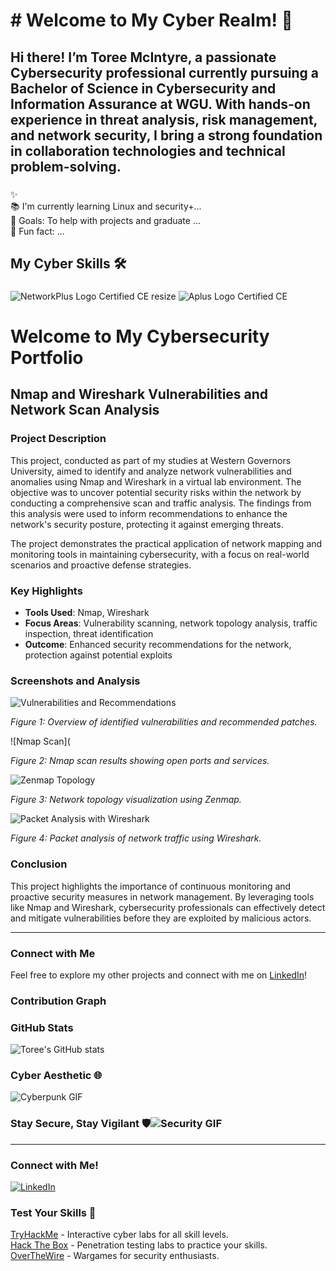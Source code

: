 <h1 align="left">  # Welcome to My Cyber Realm! 👾</h1>

###



<h2 align="left"> Hi there! I’m Toree McIntyre, a passionate Cybersecurity professional currently pursuing a Bachelor of Science in Cybersecurity and Information Assurance at WGU. With hands-on experience in threat analysis, risk management, and network security, I bring a strong foundation in collaboration technologies and technical problem-solving. 

  
###


<p align="left">✨  <br>📚 
  I'm currently learning Linux and security+...<br>🎯 Goals: To help with projects and graduate ...<br>🎲 Fun fact: ...</p>

###


<h2 align="left">My Cyber Skills 🛠️</h2>

###
![NetworkPlus Logo Certified CE resize](https://github.com/user-attachments/assets/2c127690-a08e-4c41-bdf3-3a6a6d067936)
![Aplus Logo Certified CE](https://github.com/user-attachments/assets/2628557a-0d00-444b-8f52-3e224bca43f8)

# Welcome to My Cybersecurity Portfolio

## Nmap and Wireshark Vulnerabilities and Network Scan Analysis

### Project Description
This project, conducted as part of my studies at Western Governors University, aimed to identify and analyze network vulnerabilities and anomalies using Nmap and Wireshark in a virtual lab environment. The objective was to uncover potential security risks within the network by conducting a comprehensive scan and traffic analysis. The findings from this analysis were used to inform recommendations to enhance the network's security posture, protecting it against emerging threats.

The project demonstrates the practical application of network mapping and monitoring tools in maintaining cybersecurity, with a focus on real-world scenarios and proactive defense strategies.

### Key Highlights

- **Tools Used**: Nmap, Wireshark
- **Focus Areas**: Vulnerability scanning, network topology analysis, traffic inspection, threat identification
- **Outcome**: Enhanced security recommendations for the network, protection against potential exploits

### Screenshots and Analysis

![Vulnerabilities and Recommendations](images/file-OglMMPG5FXuDRXTvFHswrvo6.jpg)

*Figure 1: Overview of identified vulnerabilities and recommended patches.*

![Nmap Scan](

*Figure 2: Nmap scan results showing open ports and services.*

![Zenmap Topology](images/file-D5MB9stgsr2TUY57murZfYC4.jpg)

*Figure 3: Network topology visualization using Zenmap.*

![Packet Analysis with Wireshark](images/file-ejMrzX06xwHUWE8lLMVkDtxs.jpg)

*Figure 4: Packet analysis of network traffic using Wireshark.*

### Conclusion
This project highlights the importance of continuous monitoring and proactive security measures in network management. By leveraging tools like Nmap and Wireshark, cybersecurity professionals can effectively detect and mitigate vulnerabilities before they are exploited by malicious actors.

---

### Connect with Me

Feel free to explore my other projects and connect with me on [LinkedIn](https://www.linkedin.com/in/toree-mcintyre-739095211/)!





### Contribution Graph

### GitHub Stats

![Toree's GitHub stats](https://github-readme-stats.vercel.app/api?username=yourusername&show_icons=true&theme=radical)

### Cyber Aesthetic 🌐

![Cyberpunk GIF](https://media.giphy.com/media/l3vR85PnGsBwu1PFK/giphy.gif)
### Stay Secure, Stay Vigilant 🛡️![Security GIF](https://media.giphy.com/media/l2JhOVm6TDbEo7mRO/giphy.gif)

---

### Connect with Me!

[![LinkedIn](https://img.shields.io/badge/LinkedIn-Connect-blue?style=flat-square&logo=linkedin)](https://www.linkedin.com/in/toree-mcintyre-739095211/)

### Test Your Skills 🧠

[TryHackMe](https://tryhackme.com/) - Interactive cyber labs for all skill levels.  
[Hack The Box](https://www.hackthebox.eu/) - Penetration testing labs to practice your skills.  
[OverTheWire](https://overthewire.org/wargames/) - Wargames for security enthusiasts.





